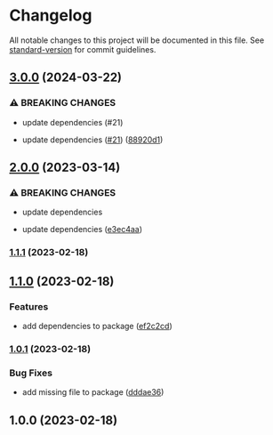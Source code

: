 # Changelog

All notable changes to this project will be documented in this file. See [standard-version](https://github.com/conventional-changelog/standard-version) for commit guidelines.

## [3.0.0](https://github.com/OperationMonkey/common-core-js/compare/vite-jest-config-core/v2.0.0...vite-jest-config-core/v3.0.0) (2024-03-22)

### ⚠ BREAKING CHANGES

- update dependencies (#21)

- update dependencies ([#21](https://github.com/OperationMonkey/common-core-js/issues/21)) ([88920d1](https://github.com/OperationMonkey/common-core-js/commit/88920d197a9000cdfb6999c1d7de6e7835a4317a))

## [2.0.0](https://github.com/OperationMonkey/common-core-js/compare/vite-jest-config-core/v1.1.1...vite-jest-config-core/v2.0.0) (2023-03-14)

### ⚠ BREAKING CHANGES

- update dependencies

- update dependencies ([e3ec4aa](https://github.com/OperationMonkey/common-core-js/commit/e3ec4aae1c28a646e62cccd1edcb52452b613a7b))

### [1.1.1](https://github.com/OperationMonkey/common-core-js/compare/vite-jest-config-core/v1.1.0...vite-jest-config-core/v1.1.1) (2023-02-18)

## [1.1.0](https://github.com/OperationMonkey/common-core-js/compare/vite-jest-config-core/v1.0.1...vite-jest-config-core/v1.1.0) (2023-02-18)

### Features

- add dependencies to package ([ef2c2cd](https://github.com/OperationMonkey/common-core-js/commit/ef2c2cde638af472a1968323453eeed24f6dd356))

### [1.0.1](https://github.com/OperationMonkey/common-core-js/compare/vite-jest-config-core/v1.0.0...vite-jest-config-core/v1.0.1) (2023-02-18)

### Bug Fixes

- add missing file to package ([dddae36](https://github.com/OperationMonkey/common-core-js/commit/dddae36d07aeecff41eb49a3201c8827f363f905))

## 1.0.0 (2023-02-18)
